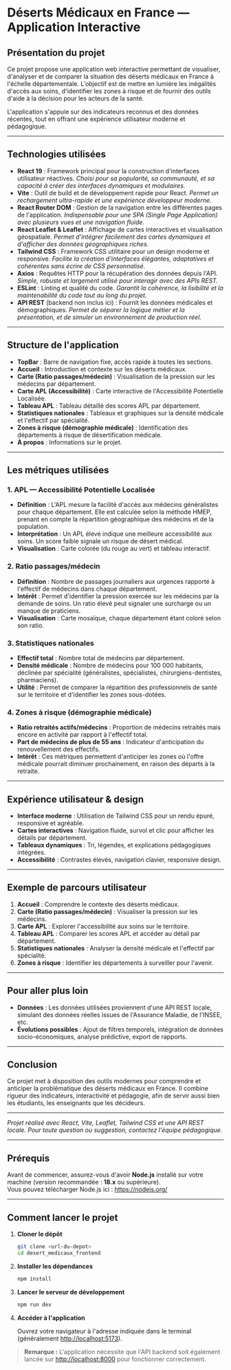 # Déserts Médicaux en France — Application Interactive

## Présentation du projet

Ce projet propose une application web interactive permettant de visualiser, d'analyser et de comparer la situation des déserts médicaux en France à l'échelle départementale. L'objectif est de mettre en lumière les inégalités d'accès aux soins, d'identifier les zones à risque et de fournir des outils d'aide à la décision pour les acteurs de la santé.

L'application s'appuie sur des indicateurs reconnus et des données récentes, tout en offrant une expérience utilisateur moderne et pédagogique.

---

## Technologies utilisées

- **React 19** : Framework principal pour la construction d'interfaces utilisateur réactives. *Choisi pour sa popularité, sa communauté, et sa capacité à créer des interfaces dynamiques et modulaires.*
- **Vite** : Outil de build et de développement rapide pour React. *Permet un rechargement ultra-rapide et une expérience développeur moderne.*
- **React Router DOM** : Gestion de la navigation entre les différentes pages de l'application. *Indispensable pour une SPA (Single Page Application) avec plusieurs vues et une navigation fluide.*
- **React Leaflet & Leaflet** : Affichage de cartes interactives et visualisation géospatiale. *Permet d'intégrer facilement des cartes dynamiques et d'afficher des données géographiques riches.*
- **Tailwind CSS** : Framework CSS utilitaire pour un design moderne et responsive. *Facilite la création d'interfaces élégantes, adaptatives et cohérentes sans écrire de CSS personnalisé.*
- **Axios** : Requêtes HTTP pour la récupération des données depuis l'API. *Simple, robuste et largement utilisé pour interagir avec des APIs REST.*
- **ESLint** : Linting et qualité du code. *Garantit la cohérence, la lisibilité et la maintenabilité du code tout au long du projet.*
- **API REST** (backend non inclus ici) : Fournit les données médicales et démographiques. *Permet de séparer la logique métier et la présentation, et de simuler un environnement de production réel.*

---

## Structure de l'application

- **TopBar** : Barre de navigation fixe, accès rapide à toutes les sections.
- **Accueil** : Introduction et contexte sur les déserts médicaux.
- **Carte (Ratio passages/médecin)** : Visualisation de la pression sur les médecins par département.
- **Carte APL (Accessibilité)** : Carte interactive de l'Accessibilité Potentielle Localisée.
- **Tableau APL** : Tableau détaillé des scores APL par département.
- **Statistiques nationales** : Tableaux et graphiques sur la densité médicale et l'effectif par spécialité.
- **Zones à risque (démographie médicale)** : Identification des départements à risque de désertification médicale.
- **À propos** : Informations sur le projet.

---

## Les métriques utilisées

### 1. **APL — Accessibilité Potentielle Localisée**

- **Définition** : L'APL mesure la facilité d'accès aux médecins généralistes pour chaque département. Elle est calculée selon la méthode HMEP, prenant en compte la répartition géographique des médecins et de la population.
- **Interprétation** : Un APL élevé indique une meilleure accessibilité aux soins. Un score faible signale un risque de désert médical.
- **Visualisation** : Carte colorée (du rouge au vert) et tableau interactif.

### 2. **Ratio passages/médecin**

- **Définition** : Nombre de passages journaliers aux urgences rapporté à l'effectif de médecins dans chaque département.
- **Intérêt** : Permet d'identifier la pression exercée sur les médecins par la demande de soins. Un ratio élevé peut signaler une surcharge ou un manque de praticiens.
- **Visualisation** : Carte mosaïque, chaque département étant coloré selon son ratio.

### 3. **Statistiques nationales**

- **Effectif total** : Nombre total de médecins par département.
- **Densité médicale** : Nombre de médecins pour 100 000 habitants, déclinée par spécialité (généralistes, spécialistes, chirurgiens-dentistes, pharmaciens).
- **Utilité** : Permet de comparer la répartition des professionnels de santé sur le territoire et d'identifier les zones sous-dotées.

### 4. **Zones à risque (démographie médicale)**

- **Ratio retraités actifs/médecins** : Proportion de médecins retraités mais encore en activité par rapport à l'effectif total.
- **Part de médecins de plus de 55 ans** : Indicateur d'anticipation du renouvellement des effectifs.
- **Intérêt** : Ces métriques permettent d'anticiper les zones où l'offre médicale pourrait diminuer prochainement, en raison des départs à la retraite.

---

## Expérience utilisateur & design

- **Interface moderne** : Utilisation de Tailwind CSS pour un rendu épuré, responsive et agréable.
- **Cartes interactives** : Navigation fluide, survol et clic pour afficher les détails par département.
- **Tableaux dynamiques** : Tri, légendes, et explications pédagogiques intégrées.
- **Accessibilité** : Contrastes élevés, navigation clavier, responsive design.

---

## Exemple de parcours utilisateur

1. **Accueil** : Comprendre le contexte des déserts médicaux.
2. **Carte (Ratio passages/médecin)** : Visualiser la pression sur les médecins.
3. **Carte APL** : Explorer l'accessibilité aux soins sur le territoire.
4. **Tableau APL** : Comparer les scores APL et accéder au détail par département.
5. **Statistiques nationales** : Analyser la densité médicale et l'effectif par spécialité.
6. **Zones à risque** : Identifier les départements à surveiller pour l'avenir.

---

## Pour aller plus loin

- **Données** : Les données utilisées proviennent d'une API REST locale, simulant des données réelles issues de l'Assurance Maladie, de l'INSEE, etc.
- **Évolutions possibles** : Ajout de filtres temporels, intégration de données socio-économiques, analyse prédictive, export de rapports.

---

## Conclusion

Ce projet met à disposition des outils modernes pour comprendre et anticiper la problématique des déserts médicaux en France. Il combine rigueur des indicateurs, interactivité et pédagogie, afin de servir aussi bien les étudiants, les enseignants que les décideurs.

---

*Projet réalisé avec React, Vite, Leaflet, Tailwind CSS et une API REST locale. Pour toute question ou suggestion, contactez l'équipe pédagogique.*

---

## Prérequis

Avant de commencer, assurez-vous d'avoir <b>Node.js</b> installé sur votre machine (version recommandée : <b>18.x</b> ou supérieure).<br/>
Vous pouvez télécharger Node.js ici : https://nodejs.org/

---

## Comment lancer le projet

1. **Cloner le dépôt**

   ```bash
   git clone <url-du-depot>
   cd desert_medicaux_frontend
   ```

2. **Installer les dépendances**

   ```bash
   npm install
   ```

3. **Lancer le serveur de développement**

   ```bash
   npm run dev
   ```

4. **Accéder à l'application**

   Ouvrez votre navigateur à l'adresse indiquée dans le terminal (généralement [http://localhost:5173](http://localhost:5173)).

> **Remarque :** L'application nécessite que l'API backend soit également lancée sur [http://localhost:8000](http://localhost:8000) pour fonctionner correctement.
